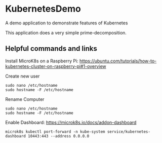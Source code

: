 # KubernetesDemo
A demo application to demonstrate features of Kubernetes

This application does a very simple prime-decomposition.

## Helpful commands and links
Install MicroK8s on a Raspberry Pi:
https://ubuntu.com/tutorials/how-to-kubernetes-cluster-on-raspberry-pi#1-overview

Create new user
```
sudo nano /etc/hostname
sudo hostname -F /etc/hostname
```

Rename Computer
```
sudo nano /etc/hostname
sudo hostname -F /etc/hostname
```

Enable Dashboard:
https://microk8s.io/docs/addon-dashboard
```
microk8s kubectl port-forward -n kube-system service/kubernetes-dashboard 10443:443 --address 0.0.0.0
```
